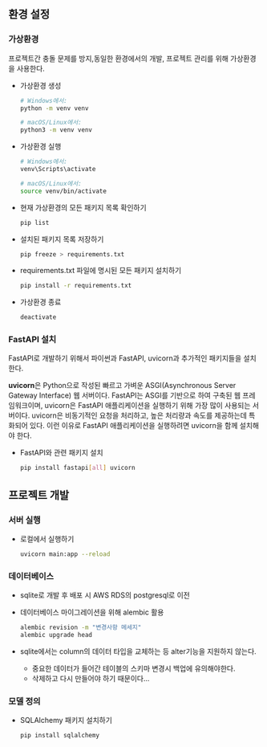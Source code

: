 ## 환경 설정

### 가상환경

프로젝트간 충돌 문제를 방지,동일한 환경에서의 개발, 프로젝트 관리를 위해 가상환경을 사용한다.

- 가상환경 생성

  ```bash
  # Windows에서:
  python -m venv venv

  # macOS/Linux에서:
  python3 -m venv venv
  ```

- 가상환경 실행

  ```bash
  # Windows에서:
  venv\Scripts\activate

  # macOS/Linux에서:
  source venv/bin/activate
  ```

- 현재 가상환경의 모든 패키지 목록 확인하기

  ```bash
  pip list
  ```

- 설치된 패키지 목록 저장하기

  ```bash
  pip freeze > requirements.txt
  ```

- requirements.txt 파일에 명시된 모든 패키지 설치하기

  ```bash
  pip install -r requirements.txt
  ```

- 가상환경 종료

  ```bash
  deactivate
  ```

### FastAPI 설치

FastAPI로 개발하기 위해서 파이썬과 FastAPI, uvicorn과 추가적인 패키지들을 설치한다.

**uvicorn**은 Python으로 작성된 빠르고 가벼운 ASGI(Asynchronous Server Gateway Interface) 웹 서버이다. FastAPI는 ASGI를 기반으로 하여 구축된 웹 프레임워크이며, uvicorn은 FastAPI 애플리케이션을 실행하기 위해 가장 많이 사용되는 서버이다. uvicorn은 비동기적인 요청을 처리하고, 높은 처리량과 속도를 제공하는데 특화되어 있다. 이런 이유로 FastAPI 애플리케이션을 실행하려면 uvicorn을 함께 설치해야 한다.

- FastAPI와 관련 패키지 설치

  ```bash
  pip install fastapi[all] uvicorn
  ```

## 프로젝트 개발

### 서버 실행

- 로컬에서 실행하기

  ```bash
  uvicorn main:app --reload
  ```

### 데이터베이스

- sqlite로 개발 후 배포 시 AWS RDS의 postgresql로 이전
- 데이터베이스 마이그레이션을 위해 alembic 활용

  ```bash
  alembic revision -m "변경사항 메세지"
  alembic upgrade head
  ```

- sqlite에서는 column의 데이터 타입을 교체하는 등 alter기능을 지원하지 않는다.
  - 중요한 데이터가 들어간 테이블의 스키마 변경시 백업에 유의해야한다.
  - 삭제하고 다시 만들어야 하기 때문이다...

### 모델 정의

- SQLAlchemy 패키지 설치하기

  ```bash
  pip install sqlalchemy
  ```
